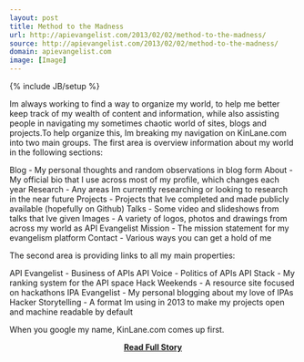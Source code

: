 ```yaml
---
layout: post
title: Method to the Madness
url: http://apievangelist.com/2013/02/02/method-to-the-madness/
source: http://apievangelist.com/2013/02/02/method-to-the-madness/
domain: apievangelist.com
image: [Image]
---
```

{% include JB/setup %}<p>Im always working to find a way to organize my world, to help me better keep track of my wealth of content and information, while also assisting people in navigating my sometimes chaotic world of sites, blogs and projects.To help organize this, Im breaking my navigation on KinLane.com into two main groups.&nbsp;The first area is overview information about my world in the following sections:

Blog&nbsp;- My personal thoughts and random observations in blog form
About&nbsp;- My official bio that I use across most of my profile, which changes each year
Research&nbsp;- Any areas Im currently researching or looking to research in the near future
Projects&nbsp;- Projects that Ive completed and made publicly available (hopefully on Github)
Talks&nbsp;- Some video and slideshows from talks that Ive given
Images&nbsp;- A variety of logos, photos and drawings from across my world as API Evangelist
Mission&nbsp;- The mission statement for my evangelism platform
Contact&nbsp;- Various ways you can get a hold of me

The second area is providing links to all my main properties:

API Evangelist&nbsp;- Business of APIs
API Voice&nbsp;- Politics of APIs
API Stack&nbsp;- My ranking system for the API space
Hack Weekends&nbsp;- A resource site focused on hackathons
IPA Evangelist&nbsp;- My personal blogging about my love of IPAs
Hacker Storytelling&nbsp;- A format Im using in 2013 to make my projects open and machine readable by default

When you google my name, KinLane.com comes up first.</p>
<center><p><a href="http://apievangelist.com/2013/02/02/method-to-the-madness/" style='padding:25px; font-sze:18px; font-weight: bold;'>Read Full Story</a></p></center>
